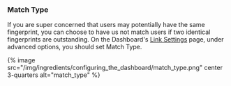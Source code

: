 
### Match Type

If you are super concerned that users may potentially have the same fingerprint, you can choose to have us not match users if two identical fingerprints are outstanding. On the Dashboard's [Link Settings](https://dashboard.branch.io/#/settings/link) page, under advanced options, you should set Match Type.

{% image src="/img/ingredients/configuring_the_dashboard/match_type.png" center 3-quarters alt="match_type" %}
